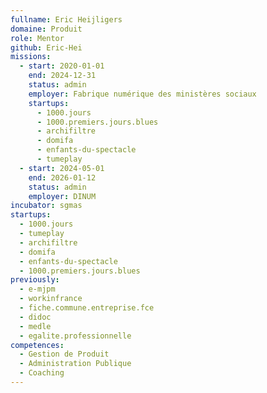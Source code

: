 ```yaml
---
fullname: Eric Heijligers
domaine: Produit
role: Mentor
github: Eric-Hei
missions:
  - start: 2020-01-01
    end: 2024-12-31
    status: admin
    employer: Fabrique numérique des ministères sociaux
    startups:
      - 1000.jours
      - 1000.premiers.jours.blues
      - archifiltre
      - domifa
      - enfants-du-spectacle
      - tumeplay
  - start: 2024-05-01
    end: 2026-01-12
    status: admin
    employer: DINUM
incubator: sgmas
startups:
  - 1000.jours
  - tumeplay
  - archifiltre
  - domifa
  - enfants-du-spectacle
  - 1000.premiers.jours.blues
previously:
  - e-mjpm
  - workinfrance
  - fiche.commune.entreprise.fce
  - didoc
  - medle
  - egalite.professionnelle
competences:
  - Gestion de Produit
  - Administration Publique
  - Coaching
---
```

